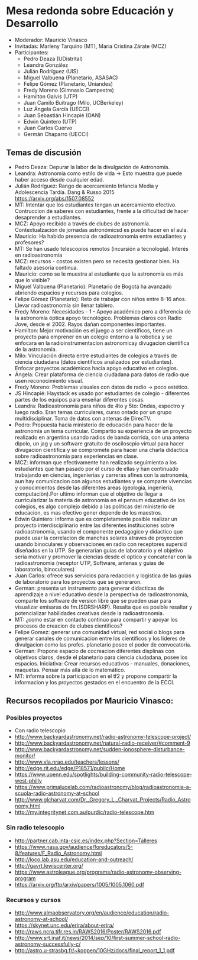 # Mesa redonda sobre Educación y Desarrollo

- Moderador: Mauricio Vinasco
- Invitadas: Marleny Tarquino (MT), Maria Cristina Zárate (MCZ)
- Participantes:
  - Pedro Deaza (UDistrital)
  - Leandra González
  - Julián Rodríguez (UIS)
  - Miguel Valbuena (Planetario, ASASAC)
  - Felipe Gómez (Planetario, Uniandes)
  - Fredy Moreno (Gimnasio Campestre)
  - Hamilton Galvis (UTP)
  - Juan Camilo Buitrago (Milo, UCBerkeley)
  - Luz Ángela García (UECCI)
  - Juan Sebastián Hincapié (OAN)
  - Edwin Quintero (UTP)
  - Juan Carlos Cuervo 
  - Germán Chaparro (UECCI)
  

## Temas de discusión

- Pedro Deaza: Depurar la labor de la divulgación de Astronomía.
- Leandra: Astronomía como estilo de vida -> Esto muestra que puede haber acceso desde cualquier edad.
- Julián Rodríguez: Rango de acercamiento Infancia Media y Adolescencia Tardía. Dang & Russo 2015 https://arxiv.org/abs/1507.08552
- MT: Intentar que los estudiantes tengan un acercamiento efectivo. Contruccion de saberes con estudiantes, frente a la dificultad de hacer desaprender a estudiantes.
- MCZ: Apoyo recibido a través de clubes de astronomía. Contextualzación de jornadas astronómicsd es puede hacer en el aula. 
- Mauricio: Ha habido presencia de radioastronomía entre estudiantes y profesores?
- MT: Se han usado telescopios remotos (incursión a tecnología). Interés en radioastronomía
- MCZ: recursos - costos existen pero se necesita gestionar bien. Ha faltado asesoría continua.
- Mauricio: como se le muestra al estudiante que la astronomía es más que lo visible?
- Miguel Valbuena (Planetario): Planetario de Bogotá ha avanzado abriendo espacios y recursos para colegios.
- Felipe Gómez (Planetario): Reto de trabajar con niños entre 8-16 años. Llevar radioastronomía sin llenar tablero.
- Fredy Moreno: Necesidades - 1 - Apoyo académico pero a diferencia de la astronomía óptica apoyo tecnológico. Problemas claros con Radio Jove, desde el 2002. Rayos dañan componentes importantes.
- Hamilton: Mejor motivación es el juego a ser científicos, tiene un proyecto para emprener en un colegio entorno a la robotica y se enfocara en la radioinstrumentacion astronomicay divugacion cientifica de la astronomia.
- Milo: Vinculación directa entre estudiantes de colegios a través de ciencia ciudadana (datos científicos analizados por estudiantes). Enfocar proyectos académicos hacia apoyo educativo en colegios. 
- Ángela: Crear plataforma de ciencia ciudadana para datos de radio que usen reconocimiento visual.
- Fredy Moreno: Problemas visuales con datos de radio -> poco estético. 
- JS Hincapié: Haystack es usado por estudiantes de colegio - diferentes partes de los equipos para enseñar diferentes cosas.
- Leandra: Radioastronomía para niños de 4to y 5to: Ondas, espectro y luego radio. Eran temas curriculares, curso ontado por un grupo multidisciplinar. Toma de datos con antenas de DirecTV.
- Pedro: Propuesta hacia ministerio de educación para hacer de la astronomía un tema curricular. Compartio su experiencia de un proyecto realizado en argentina usando radios de banda corrida, con una antena dipolo, un jag y un software gratuito de osciloscpio virtual para hacer divugacion cientifica y se compromete para hacer una charla didactica sobre radioastronomia para experiencias en clase.
- MCZ: informan que efectivamente han realizado seguimiento a los estudiantes que han pasado por el curso de ellas y han continuado trabajando en ciencias, ingenierias y carreras afines con la astronomia, aun hay comunicacion con algunos estudiantes y se comparte vivencias y conocimientos desde las diferentes areas (geologia, ingenieria, computaciòn).Por ultimo informan que el objetivo de llegar a curricularizar la materia de astronomia en el pensum educativo de los colegios, es algo complejo debido a las politicas del ministerio de educacion, es mas efectivo gener depende de los maestros.
- Edwin Quintero: informa que es completamente posible realizar un proyecto interdisciplinario entre las diferentes instituciones sobre radioastronomia, usando el componente pedagogico y didactico que puede usar la correlacion de manchas solares atraves de proyeccion usando binoculares y observaciones en radio con receptores supersid diseñados en la UTP. Se generarian guias de laboratorio y el objetivo seria motivar y promover la ciencias desde el optico y concatenar con la radioastronomia (receptor UTP, Software, antenas y guias de laboratorio, binoculares)
- Juan Carlos: ofrece sus servicios para redaccion y logistica de las guias de laboratorio para los proyectos que se generaron.
- German: presenta un instrumento para generar didacticas de aprendizaje a nivel educativo desde la perspectiva de radioastronomia, comparte los software de version libre que se pueden usar para visualizar emisaras de fm.(SDRSHARP). Resalta que es posible resaltar y potencializar habilidades creativas desde la radioastronomia.
- MT: ¿como estar en contacto continuo para compartir y apoyar los procesos de creacion de clubes cientificos?
- Felipe Gomez: generar una comunidad virtual, red social o blogs para generar canales de comunicacion entre los cientificos y los lideres de divulgacion como las profes. 
planetario posee el poder de convocatoria.
- German: Propone espacio de cocreacion diferentes displinas con objetivos claros, desde el planetario para ciencia ciudadana, posee los espacios. Iniciativa: Crear recursos educativos - manuales, donaciones, maquetas. Pensar más allá de lo matemático.
- MT: informa sobre la participacion en el tf2 y propone compartir la informacion y los proyectos gestados en el encuentro de la ECCI.








## Recursos recopilados por Mauricio Vinasco:



### Posibles proyectos
-	Con radio telescopio
-	http://www.backyardastronomy.net/radio-astronomy-telescope-project/
-	http://www.backyardastronomy.net/natural-radio-receiver/#comment-9
- http://www.backyardastronomy.net/sudden-ionosphere-disturbance-monitor/
-	http://www.vla.nrao.edu/teachers/lessons/
-	http://edge.rit.edu/edge/P18571/public/Home
-	https://www.upenn.edu/spotlights/building-community-radio-telescope-west-philly
-	https://www.primalucelab.com/radioastronomy/blog/radioastronomia-a-scuola-radio-astronomy-at-school
-	http://www.glcharvat.com/Dr._Gregory_L._Charvat_Projects/Radio_Astronomy.html
-	http://my.integritynet.com.au/purdic/radio-telescope.htm


### Sin radio telescopio
-	http://partner.cab.inta-csic.es/index.php?Section=Talleres
-	https://www.nasa.gov/audience/foreducators/5-8/features/F_Radio_Astronomy.html
-	http://loco.lab.asu.edu/education-and-outreach/
-	http://gavrt.lewiscenter.org/
-	https://www.astroleague.org/programs/radio-astronomy-observing-program
- https://arxiv.org/ftp/arxiv/papers/1005/1005.1060.pdf
	

### Recursos y cursos
- http://www.almaobservatory.org/en/audience/education/radio-astronomy-at-school/
- https://skynet.unc.edu/erira/about-erira/
- http://raws.ncra.tifr.res.in/RAWS2016/Poster/RAWS2016.pdf
- http://www.srt.inaf.it/news/2014/sep/10/first-summer-school-radio-astronomy-successfully-c/
- http://astro.u-strasbg.fr/~koppen/10GHz/docs/final_report_1_1.pdf




